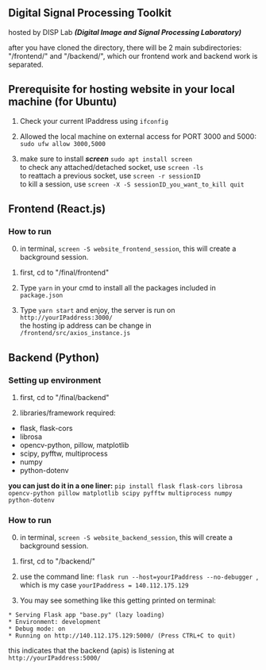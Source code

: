 ## Digital Signal Processing Toolkit 
hosted by DISP Lab ***(Digital Image and Signal Processing Laboratory)***

after you have cloned the directory, there will be 2 main subdirectories:  
"/frontend/" and "/backend/", which our frontend work and backend work is separated.

## Prerequisite for hosting website in your local machine (for Ubuntu)
1. Check your current IPaddress using ```ifconfig```

2. Allowed the local machine on external access for PORT 3000 and 5000:  
```sudo ufw allow 3000,5000```  

3. make sure to install ***screen*** ```sudo apt install screen```  
to check any attached/detached socket, use ```screen -ls```  
to reattach a previous socket, use ```screen -r sessionID```  
to kill a session, use ```screen -X -S sessionID_you_want_to_kill quit```

## Frontend (React.js)
### How to run
0. in terminal, ```screen -S website_frontend_session```, this will create a background session.

1. first, cd to "/final/frontend"

2. Type ```yarn``` in your cmd to install all the packages included in ```package.json```

3. Type ```yarn start``` and enjoy, the server is run on ```http://yourIPaddress:3000/```  
the hosting ip address can be change in ```/frontend/src/axios_instance.js```

## Backend (Python)
### Setting up environment
1. first, cd to "/final/backend"

2. libraries/framework required:  
  - flask, flask-cors
  - librosa 
  - opencv-python, pillow, matplotlib
  - scipy, pyfftw, multiprocess
  - numpy
  - python-dotenv
  
**you can just do it in a one liner:**
```pip install flask flask-cors librosa opencv-python pillow matplotlib scipy pyfftw multiprocess numpy python-dotenv```  

### How to run 
0. in terminal, ```screen -S website_backend_session```, this will create a background session.

1. first, cd to "/backend/"

2. use the command line: ```flask run --host=yourIPaddress --no-debugger ```, which is my case ```yourIPaddress = 140.112.175.129```  

3. You may see something like this getting printed on terminal:  
  ```
  * Serving Flask app "base.py" (lazy loading)
  * Environment: development
  * Debug mode: on
  * Running on http://140.112.175.129:5000/ (Press CTRL+C to quit)
  ```
  this indicates that the backend (apis) is listening at ```http://yourIPaddress:5000/```
